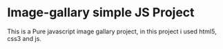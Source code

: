 # Image-gallary simple JS Project
This is a Pure javascript image gallary project, in this project i used html5, css3 and js.

